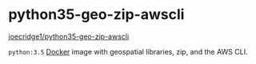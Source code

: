 # python35-geo-zip-awscli

[joecridge1/python35-geo-zip-awscli][repo]

`python:3.5` [Docker][] image with geospatial libraries, zip, and the AWS CLI.

[Docker]: https://www.docker.com/
[repo]: https://hub.docker.com/r/joecridge1/python35-geo-zip-awscli/
